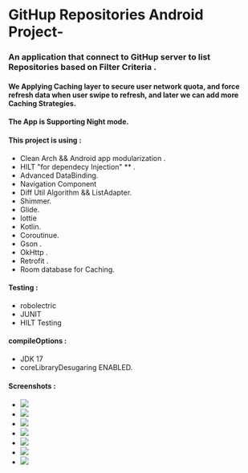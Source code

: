 # GitHup Repositories Android Project-

### An application that connect to GitHup server to list Repositories based on Filter Criteria .
#### We Applying Caching layer to secure user network quota, and force refresh data when user swipe to refresh, and later we can add more Caching Strategies.
#### The App is Supporting Night mode.

#### This project is using : 
- Clean Arch && Android app modularization .
- HILT "for dependecy Injection" ** .
- Advanced DataBinding.
- Navigation Component
- Diff Util Algorithm && ListAdapter.
- Shimmer.
- Glide.
- lottie
- Kotlin.
- Coroutinue.
- Gson .
- OkHttp .
- Retrofit .
- Room database for Caching.

#### Testing :
- robolectric
- JUNIT
- HILT Testing

#### compileOptions :
- JDK 17
- coreLibraryDesugaring ENABLED.

#### Screenshots :
- ![](https://github.com/ShamsKeshk/GithubReposProject/blob/master/screenshots/1-repo_light_mode.png)
- ![](https://github.com/ShamsKeshk/GithubReposProject/blob/master/screenshots/2-repo_light_mode_shimmer.png)
- ![](https://github.com/ShamsKeshk/GithubReposProject/blob/master/screenshots/3-repo_light_mode_error.png)
- ![](https://github.com/ShamsKeshk/GithubReposProject/blob/master/screenshots/4-repo_night_mode.png)
- ![](https://github.com/ShamsKeshk/GithubReposProject/blob/master/screenshots/5-repo_light_mode_force_refresh.png)
- ![](https://github.com/ShamsKeshk/GithubReposProject/blob/master/screenshots/6-repo_night_mode_shimmer.png)
- ![](https://github.com/ShamsKeshk/GithubReposProject/blob/master/screenshots/7-repo_noght_mode_error.png)
